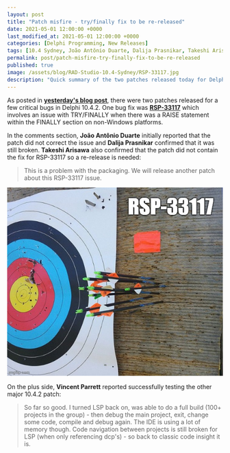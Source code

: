 ```yaml
---
layout: post
title: "Patch misfire - try/finally fix to be re-released"
date: 2021-05-01 12:00:00 +0000
last_modified_at: 2021-05-01 12:00:00 +0000
categories: [Delphi Programming, New Releases]
tags: [10.4 Sydney, João Antônio Duarte, Dalija Prasnikar, Takeshi Arisawa, Vincent Parrett]
permalink: post/patch-misfire-try-finally-fix-to-be-re-released
published: true
image: /assets/blog/RAD-Studio-10.4-Sydney/RSP-33117.jpg
description: "Quick summary of the two patches released today for Delphi 10.4.2 including fixes for F2046 Internal Error and F2084 Internal Error which was occuring for some users of RAD Studio 10.4.2 Sydney."
---
```

As posted in [**yesterday's blog post**](https://www.ideasawakened.com/post/two-patches-for-rad-studio-10-4-2-sydney-released), there were two patches released for a few critical bugs in Delphi 10.4.2. One bug fix was [**RSP-33117**](https://quality.embarcadero.com/browse/RSP-33117) which involves an issue with TRY/FINALLY when there was a RAISE statement within the FINALLY section on non-Windows platforms.

In the comments section, **João Antônio Duarte** initially reported that the patch did not correct the issue and **Dalija Prasnikar** confirmed that it was still broken. **Takeshi Arisawa** also confirmed that the patch did not contain the fix for RSP-33117 so a re-release is needed: 
>This is a problem with the packaging. We will release another patch about this RSP-33117 issue.

![Delphi 10.4.2 patch misfire](/assets/blog/RAD-Studio-10.4-Sydney/RSP-33117-Patch-Misfire.jpg)

On the plus side, **Vincent Parrett** reported successfully testing the other major 10.4.2 patch:
>So far so good. I turned LSP back on, was able to do a full build (100+ projects in the group) - then debug the main project, exit, change some code, compile and debug again. The IDE is using a lot of memory though. Code navigation between projects is still broken for LSP (when only referencing dcp's) - so back to classic code insight it is.
